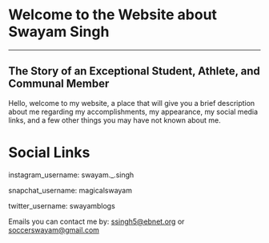# Welcome to the Website about Swayam Singh
---
The Story of an Exceptional Student, Athlete, and Communal Member
---
Hello, welcome to my website, a place that will give you a 
brief description about me regarding my accomplishments, my appearance, my
social media links, and a few other things you may have not known about me.

# Social Links

instagram_username: swayam._.singh

snapchat_username: magicalswayam

twitter_username: swayamblogs

Emails you can contact me by: ssingh5@ebnet.org or soccerswayam@gmail.com

